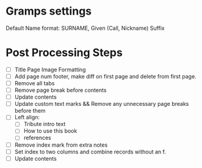 # Gramps settings

Default Name format: SURNAME, Given (Call, Nickname) Suffix

# Post Processing Steps

 - [ ] Title Page Image Formatting
 - [ ] Add page num footer, make diff on first page and delete from first page.
 - [ ] Remove all tabs
 - [ ] Remove page break before contents
 - [ ] Update contents
 - [ ] Update custom text marks && Remove any unnecessary page breaks before them
 - [ ] Left align:
   - [ ] Tribute intro text
   - [ ] How to use this book
   - [ ] references
 - [ ] Remove index mark from extra notes
 - [ ] Set index to two columns and combine records without an f.
 - [ ] Update contents
